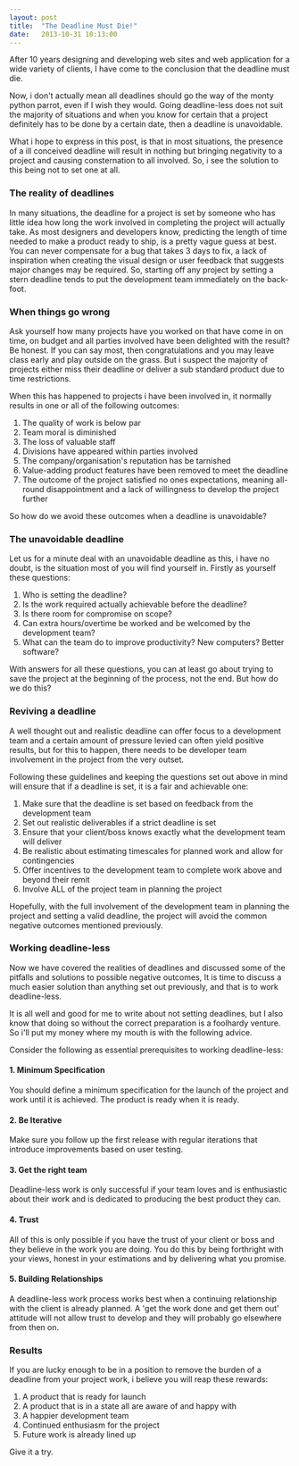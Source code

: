 ```yaml
---
layout: post
title:  "The Deadline Must Die!"
date:   2013-10-31 10:13:00
---
```


After 10 years designing and developing web sites and web application for a wide variety of clients, I have come to the conclusion that the deadline must die.

Now, i don't actually mean all deadlines should go the way of the monty python parrot, even if I wish they would. Going deadline-less does not suit the majority of situations and when you know for certain that a project definitely has to be done by a certain date, then a deadline is unavoidable.

What i hope to express in this post, is that in most situations, the presence of a ill conceived deadline will result in nothing but bringing negativity to a project and causing consternation to all involved. So, i see the solution to this being not to set one at all.

### The reality of deadlines

In many situations, the deadline for a project is set by someone who has little idea how long the work involved in completing the project will actually take. As most designers and developers know, predicting the length of time needed to make a product ready to ship, is a pretty vague guess at best. You can never compensate for a bug that takes 3 days to fix, a lack of inspiration when creating the visual design or user feedback that suggests major changes may be required. So, starting off any project by setting a stern deadline tends to put the development team immediately on the back-foot.

### When things go wrong

Ask yourself how many projects have you worked on that have come in on time, on budget and all parties involved have been delighted with the result? Be honest. If you can say most, then congratulations and you may leave class early and play outside on the grass. But i suspect the majority of projects either miss their deadline or deliver a sub standard product due to time restrictions.

When this has happened to projects i have been involved in, it normally results in one or all of the following outcomes:

1. The quality of work is below par
2. Team moral is diminished
3. The loss of valuable staff
4. Divisions have appeared within parties involved 
5. The company/organisation's reputation has be tarnished
6. Value-adding product features have been removed to meet the deadline
7. The outcome of the project satisfied no ones expectations, meaning all-round disappointment and a lack of willingness to develop the project further

So how do we avoid these outcomes when a deadline is unavoidable?

### The unavoidable deadline

Let us for a minute deal with an unavoidable deadline as this, i have no doubt, is the situation most of you will find yourself in. Firstly as yourself these questions:

1. Who is setting the deadline?
2. Is the work required actually achievable before the deadline?
3. Is there room for compromise on scope?
4. Can extra hours/overtime be worked and be welcomed by the development team?
5. What can the team do to improve productivity? New computers? Better software?

With answers for all these questions, you can at least go about trying to save the project at the beginning of the process, not the end. But how do we do this?

### Reviving a deadline

A well thought out and realistic deadline can offer focus to a development team and a certain amount of pressure levied can often yield positive results, but for this to happen, there needs to be developer team involvement in the project from the very outset.

Following these guidelines and keeping the questions set out above in mind will ensure that if a deadline is set, it is a fair and achievable one:

1. Make sure that the deadline is set based on feedback from the development team
2. Set out realistic deliverables if a strict deadline is set
3. Ensure that your client/boss knows exactly what the development team will deliver
4. Be realistic about estimating timescales for planned work and allow for contingencies
5. Offer incentives to the development team to complete work above and beyond their remit 
6. Involve ALL of the project team in planning the project

Hopefully, with the full involvement of the development team in planning the project and setting a valid deadline, the project will avoid the common negative outcomes mentioned previously.

### Working deadline-less

Now we have covered the realities of deadlines and discussed some of the pitfalls and solutions to possible negative outcomes, It is time to discuss a much easier solution than anything set out previously, and that is to work deadline-less.

It is all well and good for me to write about not setting deadlines, but I also know that doing so without the correct preparation is a foolhardy venture. So i'll put my money where my mouth is with the following advice.

Consider the following as essential prerequisites to working deadline-less:

#### 1. Minimum Specification

You should define a minimum specification for the launch of the project and work until it is achieved. The product is ready when it is ready.

#### 2. Be Iterative

Make sure you follow up the first release with regular iterations that introduce improvements based on user testing.

#### 3. Get the right team

Deadline-less work is only successful if your team loves and is enthusiastic about their work and is dedicated to producing the best product they can.

#### 4. Trust

All of this is only possible if you have the trust of your client or boss and they believe in the work you are doing. You do this by being forthright with your views, honest in your estimations and by delivering what you promise.

#### 5. Building Relationships

A deadline-less work process works best when a continuing relationship with the client is already planned. A 'get the work done and get them out' attitude will not allow trust to develop and they will probably go elsewhere from then on.

### Results

If you are lucky enough to be in a position to remove the burden of a deadline from your project work, i believe you will reap these rewards:

1. A product that is ready for launch
2. A product that is in a state all are aware of and happy with
3. A happier development team
4. Continued enthusiasm for the project
5. Future work is already lined up

Give it a try.
